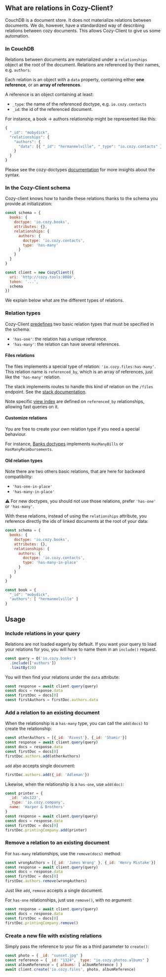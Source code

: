 ## What are relations in Cozy-Client?

CouchDB is a document store. It does not materialize relations between documents. We do, however, have a standardized way of describing relations between cozy documents. This allows Cozy-Client to give us some automation.

### In CouchDB

Relations between documents are materialized under a `relationships` object at the root of the document. Relations are referenced by their names, e.g. `authors`.

Each relation is an object with a `data` property, containing either **one reference**, or an **array of references**.

A reference is an object containing at least:
* `_type`:  the name of the referenced doctype, e.g. `io.cozy.contacts`
* `_id`:  the id of the referenced document.

For instance, a book -> authors relationship might be represented like this:
```javascript
{
  "_id": "mobydick",
  "relationships": {
    "authors": {
      "data": [{ "_id": "hermanmelville", "_type": "io.cozy.contacts" }]
    }
  }
}
```

Please see the cozy-doctypes [documentation](https://github.com/cozy/cozy-doctypes/#relationships) for more insights about the syntax.


### In the Cozy-Client schema

Cozy-client knows how to handle these relations thanks to the schema you provide at initialization:

```javascript
const schema = {
  books: {
    doctype: 'io.cozy.books',
    attributes: {},
    relationships: {
      authors: {
        doctype: 'io.cozy.contacts',
        type: 'has-many'
      }
    }
  }
}

const client = new CozyClient({
  uri: 'http://cozy.tools:8080',
  token: '...',
  schema
})
```

We explain below what are the different types of relations.

### Relation types

Cozy-Client [predefines](https://github.com/cozy/cozy-client/blob/master/packages/cozy-client/src/associations/helpers.js) two basic relation types that must be specified in the schema:

- `'has-one'`: the relation has a unique reference.
- `'has-many'`: the relation can have several references.


#### Files relations

The files implements a special type of relation: `'io.cozy.files:has-many'`. This relation name is `referenced_by`, which is an array of references, just like the `'has-many'` relation. 

The stack implements routes to handle this kind of relation on the `/files` endpoint. See the [stack documentation](https://docs.cozy.io/en/cozy-stack/references-docs-in-vfs/).

Note specific [view index](https://docs.cozy.io/en/tutorials/data/queries/#usage-example-references) are defined on `referenced_by` relationships, allowing fast queries on it.


#### Customize relations

You are free to create your own relation type if you need a special behaviour.

For instance, [Banks doctypes](https://github.com/cozy/cozy-banks/blob/master/src/doctypes.js) implements `HasManyBills` or `HasManyReimbursements`.

#### Old relation types 

Note there are two others basic relations, that are here for backward compatibility:

- `'has-one-in-place'`
- `'has-many-in-place'`

⚠️ For new doctypes, you should not use those relations, prefer `'has-one'` or `'has-many'`.

With these relations, instead of using the `relationships` attribute, you reference directly the ids of linked documents at the root of your data:

```javascript
const schema = {
  books: {
    doctype: 'io.cozy.books',
    attributes: {},
    relationships: {
      authors: {
        doctype: 'io.cozy.contacts',
        type: 'has-many-in-place'
      }
    }
  }
}
```

```javascript
const book = {
  "_id": "mobydick",
  "authors": [ "hermanmelville" ]
}
```


## Usage

### Include relations in your query

Relations are not loaded eagerly by default. If you want your query to load your relations for you, you will have to name them in an `include()` request.

```javascript
const query = Q('io.cozy.books')
  .include(['authors'])
  .limitBy(20)
```

You will then find your relations under the `data` attribute: 

```javascript 
const response = await client.query(query)
const docs = response.data
const firstDoc = docs[0]
const firstAuthors = firstDoc.authors.data
```

### Add a relation to an existing document

When the relationship is a `has-many` type, you can call the `add(docs)` to create the relationship:

```javascript
const otherAuthors = [{_id: 'Rivest'}, {_id: 'Shamir'}]
const response = await client.query(query)
const docs = response.data
const firstDoc = docs[0]
firstDoc.authors.add(otherAuthors)
```

`add` also accepts single document:

```javascript
firstDoc.authors.add({_id: 'Adleman'})
```

Likewise, when the relationship is a `has-one`, use `add(doc)`:

```javascript
const printer = {
  _id: 'abc123',
  _type: 'io.cozy.company',
  name: 'Harper & Brothers'
}
const response = await client.query(query)
const docs = response.data
const firstDoc = docs[0]
firstDoc.printingCompany.add(printer)
```

### Remove a relation to an existing document

For `has-many` relationships, use the `remove(docs)` method:

```javascript
const wrongAuthors = [{_id: 'James Wrong' }, {_id: 'Henry Mistake'}]
const response = await client.query(query)
const docs = response.data
const firstDoc = docs[0]
firstDoc.authors.remove(wrongAuthors)
```

Just like `add`, `remove` accepts a single document.

For `has-one` relationships, just use `remove()`, with no argument:


```javascript
const response = await client.query(query)
const docs = response.data
const firstDoc = docs[0]
firstDoc.printingCompany.remove()
```

### Create a new file with existing relations

Simply pass the reference to your file as a third parameter to `create()`:

```javascript
const photo = { _id: "sunset.jpg" }
const reference = { _id: "1324", _type: "io.cozy.photos.albums" }
const albumReference = { albums: [ albumReference ] }
await client.create('io.cozy.files', photo, albumReference)
```
